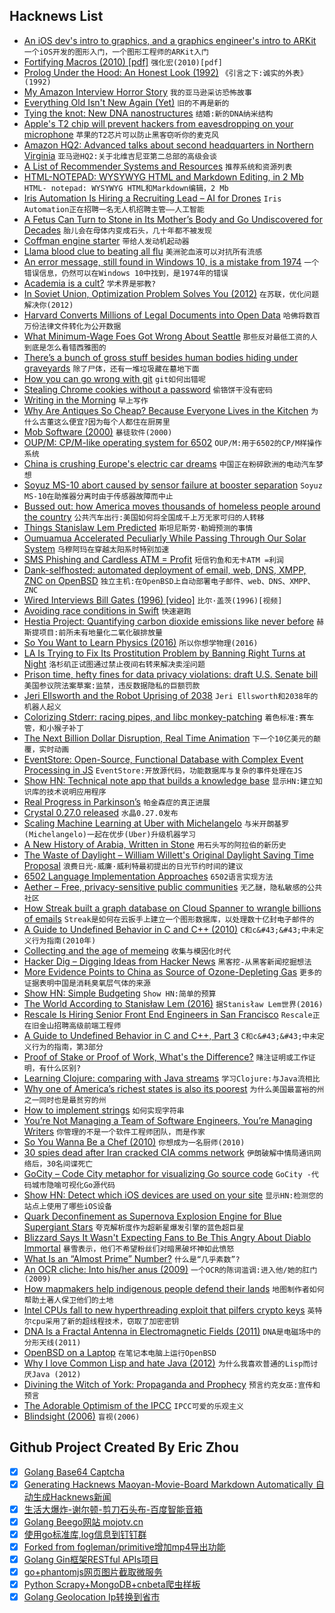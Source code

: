 ## Hacknews List


- [An iOS dev&#39;s intro to graphics, and a graphics engineer&#39;s intro to ARKit](https://medium.com/@maxxfrazer/arkit-scenekit-geometries-tutorial-part-2-ff315d8d7030)  `一个iOS开发的图形入门，一个图形工程师的ARKit入门`
- [Fortifying Macros (2010) [pdf]](https://www2.ccs.neu.edu/racket/pubs/icfp10-cf.pdf)  `强化宏(2010)[pdf]`
- [Prolog Under the Hood: An Honest Look (1992)](https://www.amzi.com/articles/prolog_under_the_hood.htm)  `《引言之下:诚实的外表》(1992)`
- [My Amazon Interview Horror Story](https://www.igorkromin.net/index.php/2018/11/04/my-amazon-interview-horror-story/)  `我的亚马逊采访恐怖故事`
- [Everything Old Isn&#39;t New Again (Yet)](http://mimix.io/retro/)  `旧的不再是新的`
- [Tying the knot: New DNA nanostructures](https://phys.org/news/2018-11-tying-dna-nanostructures.html)  `结婚:新的DNA纳米结构`
- [Apple&#39;s T2  chip will prevent hackers from eavesdropping on your microphone](https://techcrunch.com/2018/10/30/apple-t2-security-chip-microphone-eavesdropping/)  `苹果的T2芯片可以防止黑客窃听你的麦克风`
- [Amazon HQ2: Advanced talks about second headquarters in Northern Virginia](https://www.washingtonpost.com/local/amazon-in-advanced-talks-about-putting-hq2-in-northern-virginia-those-close-to-process-say/2018/11/02/9be831d6-d7c0-11e8-aeb7-ddcad4a0a54e_story.html)  `亚马逊HQ2:关于北维吉尼亚第二总部的高级会谈`
- [A List of Recommender Systems and Resources](https://github.com/grahamjenson/list_of_recommender_systems)  `推荐系统和资源列表`
- [HTML-NOTEPAD: WYSYWYG HTML and Markdown Editing, in 2 Mb](https://html-notepad.com/)  `HTML- notepad: WYSYWYG HTML和Markdown编辑，2 Mb`
- [Iris Automation Is Hiring a Recruiting Lead – AI for Drones](http://www.irisonboard.com/careers/)  `Iris Automation正在招聘一名无人机招聘主管——人工智能`
- [A Fetus Can Turn to Stone in Its Mother’s Body and Go Undiscovered for Decades](https://www.atlasobscura.com/articles/what-is-a-stone-baby)  `胎儿会在母体内变成石头，几十年都不被发现`
- [Coffman engine starter](https://en.wikipedia.org/wiki/Coffman_engine_starter)  `带给人发动机起动器`
- [Llama blood clue to beating all flu](https://www.bbc.com/news/health-46078989)  `美洲驼血液可以对抗所有流感`
- [An error message, still found in Windows 10, is a mistake from 1974](https://threadreaderapp.com/thread/1058676834940776450.html)  `一个错误信息，仍然可以在Windows 10中找到，是1974年的错误`
- [Academia is a cult?](https://www.washingtonpost.com/outlook/academia-is-a-cult/2018/10/31/eea787a0-bd08-11e8-b7d2-0773aa1e33da_story.html?noredirect=on)  `学术界是邪教?`
- [In Soviet Union, Optimization Problem Solves You (2012)](http://crookedtimber.org/2012/05/30/in-soviet-union-optimization-problem-solves-you/)  `在苏联，优化问题解决你(2012)`
- [Harvard Converts Millions of Legal Documents into Open Data](http://www.govtech.com/analytics/Harvard-Converts-Millions-of-Legal-Documents-into-Open-Data.html)  `哈佛将数百万份法律文件转化为公开数据`
- [What Minimum-Wage Foes Got Wrong About Seattle](https://www.bloombergquint.com/view/what-minimum-wage-foes-got-wrong-about-seattle#gs.n8hwiG0)  `那些反对最低工资的人到底是怎么看错西雅图的`
- [There’s a bunch of gross stuff besides human bodies hiding under graveyards](https://www.atlasobscura.com/articles/cemetery-soil-human-remains)  `除了尸体，还有一堆垃圾藏在墓地下面`
- [How you can go wrong with git](https://adityasridhar.com/posts/how-you-can-go-wrong-with-git)  `git如何出错呢`
- [Stealing Chrome cookies without a password](https://mango.pdf.zone/stealing-chrome-cookies-without-a-password)  `偷铬饼干没有密码`
- [Writing in the Morning](https://www.gwern.net/Morning-writing)  `早上写作`
- [Why Are Antiques So Cheap? Because Everyone Lives in the Kitchen](https://www.nytimes.com/2018/10/26/arts/design/antiques-home-living.html)  `为什么古董这么便宜?因为每个人都住在厨房里`
- [Mob Software (2000)](https://www.dreamsongs.com/MobSoftware.html)  `暴徒软件(2000)`
- [OUP/M: CP/M-like operating system for 6502](https://github.com/option8/OUP-M)  `OUP/M:用于6502的CP/M样操作系统`
- [China is crushing Europe&#39;s electric car dreams](https://www.cnn.com/2018/10/30/business/europe-lithium-electric-batteries/index.html)  `中国正在粉碎欧洲的电动汽车梦想`
- [Soyuz MS-10 abort caused by sensor failure at booster separation](https://www.nasaspaceflight.com/2018/11/soyuz-ms-10-abort-sensor-failure-booster-separation/)  `Soyuz MS-10在助推器分离时由于传感器故障而中止`
- [Bussed out: how America moves thousands of homeless people around the country](https://www.theguardian.com/us-news/ng-interactive/2017/dec/20/bussed-out-america-moves-homeless-people-country-study)  `公共汽车出行:美国如何将全国成千上万无家可归的人转移`
- [Things Stanislaw Lem Predicted](https://culture.pl/en/article/13-things-lem-predicted-about-the-future-we-live-in)  `斯坦尼斯劳·勒姆预测的事情`
- [Oumuamua Accelerated Peculiarly While Passing Through Our Solar System](https://arxiv.org/abs/1810.11490)  `乌穆阿玛在穿越太阳系时特别加速`
- [SMS Phishing and Cardless ATM = Profit](https://krebsonsecurity.com/2018/11/sms-phishing-cardless-atm-profit/)  `短信钓鱼和无卡ATM =利润`
- [Dank-selfhosted: automated deployment of email, web, DNS, XMPP, ZNC on OpenBSD](https://github.com/cullum/dank-selfhosted)  `独立主机:在OpenBSD上自动部署电子邮件、web、DNS、XMPP、ZNC`
- [Wired Interviews Bill Gates (1996) [video]](https://m.youtube.com/watch?v=VFFlO7yBIBM)  `比尔·盖茨(1996)[视频]`
- [Avoiding race conditions in Swift](https://www.swiftbysundell.com/posts/avoiding-race-conditions-in-swift)  `快速避跑`
- [Hestia Project: Quantifying carbon dioxide emissions like never before](http://hestia.project.asu.edu/index.shtml)  `赫斯提项目:前所未有地量化二氧化碳排放量`
- [So You Want to Learn Physics (2016)](https://www.susanjfowler.com/blog/2016/8/13/so-you-want-to-learn-physics)  `所以你想学物理(2016)`
- [LA Is Trying to Fix Its Prostitution Problem by Banning Right Turns at Night](http://www.thedrive.com/news/24324/la-is-trying-to-fix-its-prostitution-problem-by-banning-right-turns-at-night-and-it-might-be-working)  `洛杉矶正试图通过禁止夜间右转来解决卖淫问题`
- [Prison time, hefty fines for data privacy violations: draft U.S. Senate bill](https://www.reuters.com/article/us-usa-internet-privacy/prison-time-hefty-fines-for-data-privacy-violations-draft-u-s-senate-bill-idUSKCN1N65U2?)  `美国参议院法案草案:监禁，违反数据隐私的巨额罚款`
- [Jeri Ellsworth and the Robot Uprising of 2038](http://blog.robertelder.org/jeri-ellsworth-robot-uprising/)  `Jeri Ellsworth和2038年的机器人起义`
- [Colorizing Stderr: racing pipes, and libc monkey-patching](https://repl.it/site/blog/stderr?hn=1)  `着色标准:赛车管，和小猴子补丁`
- [The Next Billion Dollar Disruption, Real Time Animation](https://www.inc.com/geoffrey-james/the-next-billion-dollar-disruption-you-read-about-it-here-first.html)  `下一个10亿美元的颠覆，实时动画`
- [EventStore: Open-Source, Functional Database with Complex Event Processing in JS](https://github.com/eventstore/eventstore)  `EventStore:开放源代码，功能数据库与复杂的事件处理在JS`
- [Show HN: Technical note app that builds a knowledge base](http://monocorpus.com)  `显示HN:建立知识库的技术说明应用程序`
- [Real Progress in Parkinson’s](https://blogs.sciencemag.org/pipeline/archives/2018/11/02/real-progress-in-parkinsons)  `帕金森症的真正进展`
- [Crystal 0.27.0 released](https://crystal-lang.org/2018/11/01/crystal-0.27.0-released.html)  `水晶0.27.0发布`
- [Scaling Machine Learning at Uber with Michelangelo](https://eng.uber.com/scaling-michelangelo/)  `与米开朗基罗(Michelangelo)一起在优步(Uber)升级机器学习`
- [A New History of Arabia, Written in Stone](https://www.newyorker.com/culture/culture-desk/a-new-history-of-arabia-written-in-stone/amp)  `用石头写的阿拉伯的新历史`
- [The Waste of Daylight – William Willett&#39;s Original Daylight Saving Time Proposal](http://www.webexhibits.org/daylightsaving/willett.html)  `浪费日光-威廉·威利特最初提出的日光节约时间的建议`
- [6502 Language Implementation Approaches](https://dwheeler.com/6502/)  `6502语言实现方法`
- [Aether – Free, privacy-sensitive public communities](https://getaether.net)  `无乙醚，隐私敏感的公共社区`
- [How Streak built a graph database on Cloud Spanner to wrangle billions of emails](https://cloud.google.com/blog/products/databases/how-streak-built-a-graph-database-on-cloud-spanner-to-wrangle-billions-of-emails)  `Streak是如何在云扳手上建立一个图形数据库，以处理数十亿封电子邮件的`
- [A Guide to Undefined Behavior in C and C&#43;&#43; (2010)](https://blog.regehr.org/archives/213)  `C和c&#43;&#43;中未定义行为指南(2010年)`
- [Collecting and the age of memeing](http://www.ecns.cn/news/culture/2018-09-19/detail-ifyyehna1446070.shtml)  `收集与模因化时代`
- [Hacker Dig – Digging Ideas from Hacker News](https://hackerdig.com/)  `黑客挖-从黑客新闻挖掘想法`
- [More Evidence Points to China as Source of Ozone-Depleting Gas](https://www.nytimes.com/2018/11/03/climate/china-ozone-cfcs.html)  `更多的证据表明中国是消耗臭氧层气体的来源`
- [Show HN: Simple Budgeting](https://putz.io)  `Show HN:简单的预算`
- [The World According to Stanisław Lem (2016)](https://lareviewofbooks.org/article/world-according-stanislaw-lem/#!)  `据Stanisław Lem世界(2016)`
- [Rescale Is Hiring Senior Front End Engineers in San Francisco](https://jobs.lever.co/rescale/db57778b-268d-473d-9edf-111fb843265a?lever-origin=applied&amp;lever-source%5B%5D=Hacker%20News)  `Rescale正在旧金山招聘高级前端工程师`
- [A Guide to Undefined Behavior in C and C&#43;&#43;, Part 3](https://blog.regehr.org/archives/232)  `C和c&#43;&#43;中未定义行为的指南，第3部分`
- [Proof of Stake or Proof of Work, What&#39;s the Difference?](https://www.dapp.com/article/proof-of-stake-or-proof-of-work-whats-the-difference)  `赌注证明或工作证明，有什么区别?`
- [Learning Clojure: comparing with Java streams](https://blog.frankel.ch/learning-clojure/5/)  `学习Clojure:与Java流相比`
- [Why one of America’s richest states is also its poorest](https://www.economist.com/united-states/2018/10/27/why-one-of-americas-richest-states-is-also-its-poorest)  `为什么美国最富裕的州之一同时也是最贫穷的州`
- [How to implement strings](http://beza1e1.tuxen.de/strings.html)  `如何实现字符串`
- [You’re Not Managing a Team of Software Engineers, You’re Managing Writers](https://medium.com/coaching-notes/youre-not-managing-a-team-of-software-engineers-you-re-managing-a-team-of-writers-b263d3a10cc7)  `你管理的不是一个软件工程师团队，而是作家`
- [So You Wanna Be a Chef (2010)](http://ruhlman.com/2010/09/so-you-wanna-be-a-chef%E2%80%94-by-bourdain-2/)  `你想成为一名厨师(2010)`
- [30 spies dead after Iran cracked CIA comms network](https://www.theregister.co.uk/2018/11/02/iran_cracked_cia_google/)  `伊朗破解中情局通讯网络后，30名间谍死亡`
- [GoCity – Code City metaphor for visualizing Go source code](https://go-city.github.io)  `GoCity -代码城市隐喻可视化Go源代码`
- [Show HN: Detect which iOS devices are used on your site](https://www.dieulot.fr/idevice)  `显示HN:检测您的站点上使用了哪些iOS设备`
- [Quark Deconfinement as Supernova Explosion Engine for Blue Supergiant Stars](https://www.nature.com/articles/s41550-018-0583-0.epdf?referrer_access_token=FJTvi-qwzzjDcjq4qeVOrdRgN0jAjWel9jnR3ZoTv0MmP3dcmt4saCNPlKIe9T_VRvav27cLGXixLBWH-MIvc6iJTt63jWwxy9LhYS0aC_TAH4ZyLM48xb58-N-2ye72YkVlbTsv3ZF0W55l0Vwk_LZz6vsw3N7-cnFR81wDOUpfYhs7v0xEGSO-xFuU4y1nFa1XZ6LBNXwPafW7M9R0S_IKrSq1xocNZTie7BjTzJNAqiC2QbwCX5GQYZ3DoikZBE6rzNq_0q6NadhC12g29EN5Q0H-TdlFEfbb9eS7HLw%3D&amp;tracking_referrer=physicsworld.com)  `夸克解析度作为超新星爆发引擎的蓝色超巨星`
- [Blizzard Says It Wasn&#39;t Expecting Fans to Be This Angry About Diablo Immortal](https://kotaku.com/blizzard-says-it-wasnt-expecting-fans-to-be-this-angry-1830204721)  `暴雪表示，他们不希望粉丝们对暗黑破坏神如此愤怒`
- [What Is an “Almost Prime” Number?](https://blogs.scientificamerican.com/roots-of-unity/what-is-an-almost-prime-number/)  `什么是“几乎素数”?`
- [An OCR cliche: Into his/her anus (2009)](https://wraabe.wordpress.com/2009/03/07/an-ocr-cliche-into-hisher-anus/)  `一个OCR的陈词滥调:进入他/她的肛门(2009)`
- [How mapmakers help indigenous people defend their lands](https://www.nationalgeographic.com/culture/2018/10/indigenous-cultures-mapping-projects-reclaim-lands-columbus)  `地图制作者如何帮助土著人保卫他们的土地`
- [Intel CPUs fall to new hyperthreading exploit that pilfers crypto keys](https://arstechnica.com/information-technology/2018/11/intel-cpus-fall-to-new-hyperthreading-exploit-that-pilfers-crypto-keys/)  `英特尔cpu采用了新的超线程技术，窃取了加密密钥`
- [DNA Is a Fractal Antenna in Electromagnetic Fields (2011)](https://www.ncbi.nlm.nih.gov/pubmed/21457072)  `DNA是电磁场中的分形天线(2011)`
- [OpenBSD on a Laptop](https://www.c0ffee.net/blog/openbsd-on-a-laptop/)  `在笔记本电脑上运行OpenBSD`
- [Why I love Common Lisp and hate Java (2012)](https://kuomarc.wordpress.com/2012/01/27/why-i-love-common-lisp-and-hate-java/)  `为什么我喜欢普通的Lisp而讨厌Java (2012)`
- [Divining the Witch of York: Propaganda and Prophecy](https://publicdomainreview.org/2018/10/24/divining-the-witch-of-york-propaganda-and-prophecy/)  `预言约克女巫:宣传和预言`
- [The Adorable Optimism of the IPCC](https://www.rifters.com/crawl/?p=8433)  `IPCC可爱的乐观主义`
- [Blindsight (2006)](https://rifters.com/real/Blindsight.htm)  `盲视(2006)`

## Github Project Created By Eric Zhou

- [x] [Golang Base64 Captcha](https://github.com/mojocn/base64Captcha)
- [x] [Generating Hacknews Maoyan-Movie-Board Markdown Automatically 自动生成Hacknews新闻](https://github.com/dejavuzhou/md-genie)
- [x] [生活大爆炸-谢尔顿-剪刀石头布-百度智能音箱](https://github.com/mojocn/dueros-bang-game)
- [x] [Golang Beego网站 mojotv.cn](https://github.com/mojocn/www.mojotv.cn)
- [x] [使用go标准库,log信息到钉钉群](https://github.com/mojocn/dooger)
- [x] [Forked from fogleman/primitive增加mp4导出功能](https://github.com/mojocn/primitive)
- [x] [Golang Gin框架RESTful APIs项目](https://github.com/JJJJJJJerk/ezier-golang-web-api-framework)
- [x] [go+phantomjs网页图片截取微服务](https://github.com/mojocn/screen_shot)
- [x] [Python Scrapy+MongoDB+cnbeta爬虫样板](https://github.com/mojocn/scrapy_mongodb_boilerplate_cnbeta)
- [x] [Golang Geolocation Ip转换到省市](https://github.com/mojocn/ip2location)